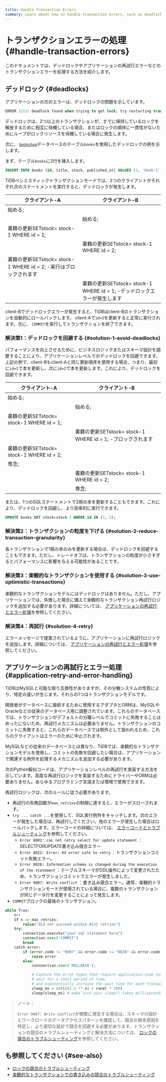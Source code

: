 ```yaml
---
title: Handle Transaction Errors
summary: Learn about how to handle transaction errors, such as deadlocks and application retry errors.
---
```


# トランザクションエラーの処理 {#handle-transaction-errors}

このドキュメントでは、デッドロックやアプリケーションの再試行エラーなどのトランザクションエラーを処理する方法を紹介します。

## デッドロック {#deadlocks}

アプリケーションの次のエラーは、デッドロックの問題を示しています。

```sql
ERROR 1213: Deadlock found when trying to get lock; try restarting transaction
```

デッドロックは、2つ以上のトランザクションが、すでに保持しているロックを解放するために相互に待機している場合、またはロックの順序に一貫性がないためにループがロックリソースを待機している場合に発生します。

次に、 [`bookshop`](/develop/dev-guide-bookshop-schema-design.md)データベースのテーブル`books`を使用したデッドロックの例を示します。

まず、テーブル`books`に2行を挿入します。

```sql
INSERT INTO books (id, title, stock, published_at) VALUES (1, 'book-1', 10, now()), (2, 'book-2', 10, now());
```

TiDBペシミスティックトランザクションモードでは、2つのクライアントがそれぞれ次のステートメントを実行すると、デッドロックが発生します。

| クライアント-A                                          | クライアント-B                                              |
| ------------------------------------------------- | ----------------------------------------------------- |
| 始める;                                              |                                                       |
|                                                   | 始める;                                                  |
| 書籍の更新SETstock= stock-1 WHERE id = 1;              |                                                       |
|                                                   | 書籍の更新SETstock= stock-1 WHERE id = 2;                  |
| 書籍の更新SETstock= stock-1 WHERE id = 2; -実行はブロックされます |                                                       |
|                                                   | 書籍の更新SETstock= stock-1 WHERE id = 1; -デッドロックエラーが発生します |

client-Bでデッドロックエラーが発生すると、TiDBはclient-Bのトランザクションを自動的にロールバックします。 client-Aで`id=2`を更新すると正常に実行されます。次に、 `COMMIT`を実行してトランザクションを終了できます。

### 解決策1：デッドロックを回避する {#solution-1-avoid-deadlocks}

パフォーマンスを向上させるために、ビジネスロジックまたはスキーマ設計を調整することにより、アプリケーションレベルでのデッドロックを回避できます。上記の例で、client-Bもclient-Aと同じ更新順序を使用する場合、つまり、最初に`id=1`で本を更新し、次に`id=2`で本を更新します。これにより、デッドロックを回避できます。

| クライアント-A                             | クライアント-B                                       |
| ------------------------------------ | ---------------------------------------------- |
| 始める;                                 |                                                |
|                                      | 始める;                                           |
| 書籍の更新SETstock= stock-1 WHERE id = 1; |                                                |
|                                      | 書籍の更新SETstock= stock-1 WHERE id = 1; -ブロックされます |
| 書籍の更新SETstock= stock-1 WHERE id = 2; |                                                |
| 専念;                                  |                                                |
|                                      | 書籍の更新SETstock= stock-1 WHERE id = 2;           |
|                                      | 専念;                                            |

または、1つのSQLステートメントで2冊の本を更新することもできます。これにより、デッドロックを回避し、より効率的に実行できます。

```sql
UPDATE books SET stock=stock-1 WHERE id IN (1, 2);
```

### 解決策2：トランザクションの粒度を下げる {#solution-2-reduce-transaction-granularity}

各トランザクションで1冊の本のみを更新する場合は、デッドロックを回避することもできます。ただし、トレードオフは、トランザクションの粒度が小さすぎるとパフォーマンスに影響を与える可能性があることです。

### 解決策3：楽観的なトランザクションを使用する {#solution-3-use-optimistic-transactions}

楽観的なトランザクションモデルにはデッドロックはありません。ただし、アプリケーションでは、失敗した場合に備えて楽観的なトランザクション再試行ロジックを追加する必要があります。詳細については、 [アプリケーションの再試行とエラー処理](#application-retry-and-error-handling)を参照してください。

### 解決策4：再試行 {#solution-4-retry}

エラーメッセージで提案されているように、アプリケーションに再試行ロジックを追加します。詳細については、 [アプリケーションの再試行とエラー処理](#application-retry-and-error-handling)を参照してください。

## アプリケーションの再試行とエラー処理 {#application-retry-and-error-handling}

TiDBはMySQLと可能な限り互換性がありますが、その分散システムの性質により、特定の違いが生じます。それらの1つはトランザクションモデルです。

開発者がデータベースに接続するために使用するアダプタとORMは、MySQLやOracleなどの従来のデータベース用に調整されています。これらのデータベースでは、トランザクションがデフォルトの分離レベルでコミットに失敗することはめったにないため、再試行メカニズムは必要ありません。トランザクションのコミットに失敗すると、これらのデータベースでは例外として扱われるため、これらのクライアントはエラーのために中止されます。

MySQLなどの従来のデータベースとは異なり、TiDBでは、楽観的なトランザクションモデルを使用し、コミットの失敗を回避したい場合は、アプリケーションで関連する例外を処理するメカニズムを追加する必要があります。

次のPython擬似コードは、アプリケーションレベルの再試行を実装する方法を示しています。高度な再試行ロジックを実装するためにドライバーやORMは必要ありません。あらゆるプログラミング言語または環境で使用できます。

再試行ロジックは、次のルールに従う必要があります。

-   再試行の失敗回数が`max_retries`の制限に達すると、エラーがスローされます。
-   `try ... catch ...`を使用して、SQL実行例外をキャッチします。次のエラーが発生した場合は、再試行してください。他のエラーが発生した場合はロールバックします。エラーコードの詳細については、 [エラーコードとトラブルシューティング](/error-codes.md)を参照してください。
    -   `Error 8002: can not retry select for update statement` ：SELECTFORUPDATE書き込み競合エラー
    -   `Error 8022: Error: KV error safe to retry` ：トランザクションコミット失敗エラー。
    -   `Error 8028: Information schema is changed during the execution of the statement` ：テーブルスキーマがDDL操作によって変更されたため、トランザクションコミットでエラーが発生しました。
    -   `Error 9007: Write conflict` ：書き込み競合エラー。通常、楽観的トランザクションモードが使用されている場合に、複数のトランザクションが同じデータ行を変更することによって発生します。
-   `COMMIT`ブロックの最後のトランザクション。

```python
while True:
    n++
    if n == max_retries:
        raise("did not succeed within #{n} retries")
    try:
        connection.execute("your sql statement here")
        connection.exec('COMMIT')
        break
    catch error:
        if (error.code != "9007" && error.code != "8028" && error.code != "8002" && error.code != "8022"):
            raise error
        else:
            connnection.exec('ROLLBACK');

            # Capture the error types that require application-side retry,
            # wait for a short period of time,
            # and exponentially increase the wait time for each transaction failure
            sleep_ms = int(((1.5 ** n) + rand) * 100)
            sleep(sleep_ms) # make sure your sleep() takes milliseconds
```

> ノート：
>
> `Error 9007: Write conflict`が頻繁に発生する場合は、スキーマの設計とワークロードのデータアクセスパターンを確認して、競合の根本原因を特定し、より適切な設計で競合を回避する必要があります。トランザクションの競合のトラブルシューティングと解決方法については、 [ロックの競合のトラブルシューティング](/troubleshoot-lock-conflicts.md)を参照してください。

## も参照してください {#see-also}

-   [ロックの競合のトラブルシューティング](/troubleshoot-lock-conflicts.md)
-   [楽観的なトランザクションでの書き込みの競合のトラブルシューティング](/troubleshoot-write-conflicts.md)
